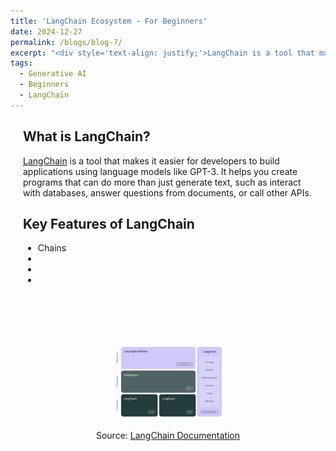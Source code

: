 ```yaml
---
title: 'LangChain Ecosystem - For Beginners'
date: 2024-12-27
permalink: /blogs/blog-7/
excerpt: "<div style='text-align: justify;'>LangChain is a tool that makes it easier for developers to build applications using language models like GPT-3. It helps you create programs that can do more than just generate text, such as interact with databases, answer questions from documents, or call other APIs. "
tags:
  - Generative AI
  - Beginners
  - LangChain
---
```

<div style="margin-left: 20px; margin-right: 20px; margin-top: 20px; margin-bottom: 30px;"> 

<h2>What is LangChain?</h2>
 <a href="https://www.langchain.com/" target="_blank">LangChain</a> is a tool that makes it easier for developers to build applications using language models like GPT-3. It helps you create programs that can do more than just generate text, such as interact with databases, answer questions from documents, or call other APIs.

 <h2>Key Features of LangChain</h2>
 <ul>
  <li>Chains</li>
  <li></li>
  <li></li>
  <li></li>
 </ul>

<br></br><br></br>
<div style="text-align: center;">
  <img src="/images/posts/langchain.png" width="40%" alt="LangChain" />
  <p>Source: <a href="https://python.langchain.com/docs/introduction/" target="_blank">LangChain Documentation</a></p>
</div>
</div>
